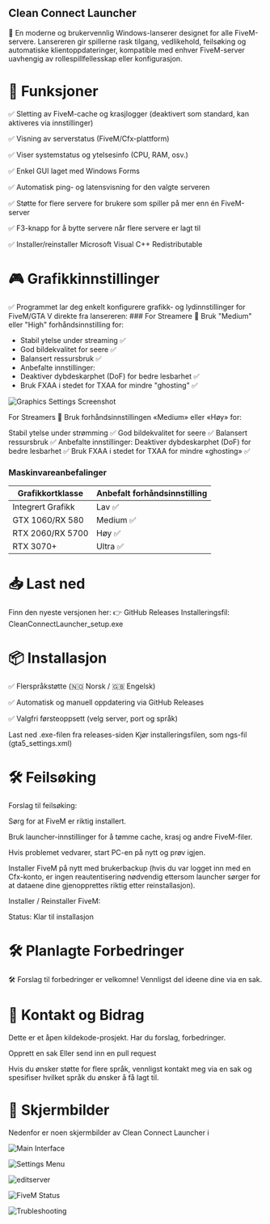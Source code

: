 ﻿## Clean Connect Launcher

🚀 En moderne og brukervennlig Windows-lanserer designet for alle FiveM-servere. Lansereren gir spillerne rask tilgang, vedlikehold, feilsøking og automatiske klientoppdateringer, kompatible med enhver FiveM-server uavhengig av rollespillfellesskap eller konfigurasjon.

# 🧩 Funksjoner

✅ Sletting av FiveM-cache og krasjlogger (deaktivert som standard, kan aktiveres via innstillinger)

✅ Visning av serverstatus (FiveM/Cfx-plattform)

✅ Viser systemstatus og ytelsesinfo (CPU, RAM, osv.)

✅ Enkel GUI laget med Windows Forms

✅ Automatisk ping- og latensvisning for den valgte serveren

✅ Støtte for flere servere for brukere som spiller på mer enn én FiveM-server

✅ F3-knapp for å bytte servere når flere servere er lagt til

✅ Installer/reinstaller Microsoft Visual C++ Redistributable

# 🎮 Grafikkinnstillinger

✅ Programmet lar deg enkelt konfigurere grafikk- og lydinnstillinger for FiveM/GTA V direkte fra lansereren: ### For Streamere
🎥 Bruk "Medium" eller "High" forhåndsinnstilling for:
- Stabil ytelse under streaming ✅
- God bildekvalitet for seere ✅
- Balansert ressursbruk ✅
- Anbefalte innstillinger:
- Deaktiver dybdeskarphet (DoF) for bedre lesbarhet ✅
- Bruk FXAA i stedet for TXAA for mindre "ghosting" ✅

![Graphics Settings Screenshot](Clean_connect_Graphics.png)

  For Streamers
🎥 Bruk forhåndsinnstillingen «Medium» eller «Høy» for:

Stabil ytelse under strømming ✅
God bildekvalitet for seere ✅
Balansert ressursbruk ✅
Anbefalte innstillinger:
Deaktiver dybdeskarphet (DoF) for bedre lesbarhet ✅
Bruk FXAA i stedet for TXAA for mindre «ghosting» ✅

### Maskinvareanbefalinger
| Grafikkortklasse     | Anbefalt forhåndsinnstilling |
|----------------------|-----------------------------|
| Integrert Grafikk    | Lav ✅                      |
| GTX 1060/RX 580      | Medium ✅                   |
| RTX 2060/RX 5700     | Høy ✅                      |
| RTX 3070+            | Ultra ✅                    |


# 📥 Last ned
Finn den nyeste versjonen her: 👉 GitHub Releases
Installeringsfil: CleanConnectLauncher_setup.exe

# 📦 Installasjon
✅ Flerspråkstøtte (🇳🇴 Norsk / 🇬🇧 Engelsk)

✅ Automatisk og manuell oppdatering via GitHub Releases

✅ Valgfri førsteoppsett (velg server, port og språk)

Last ned .exe-filen fra releases-siden
Kjør installeringsfilen, som ngs-fil (gta5_settings.xml)

# 🛠️ Feilsøking

Forslag til feilsøking:

Sørg for at FiveM er riktig installert.

Bruk launcher-innstillinger for å tømme cache, krasj og andre FiveM-filer.

Hvis problemet vedvarer, start PC-en på nytt og prøv igjen.

Installer FiveM på nytt med brukerbackup (hvis du var logget inn med en Cfx-konto, er ingen reautentisering nødvendig ettersom launcher sørger for at dataene dine gjenopprettes riktig etter reinstallasjon).

Installer / Reinstaller FiveM:

Status: Klar til installasjon

# 🛠️ Planlagte Forbedringer

🛠️ Forslag til forbedringer er velkomne! Vennligst del ideene dine via en sak.

# 💬 Kontakt og Bidrag
Dette er et åpen kildekode-prosjekt. Har du forslag, forbedringer.

Opprett en sak
Eller send inn en pull request

Hvis du ønsker støtte for flere språk, vennligst kontakt meg via en sak og spesifiser hvilket språk du ønsker å få lagt til.

# 📸 Skjermbilder
Nedenfor er noen skjermbilder av Clean Connect Launcher i

![Main Interface](/Clean_connect_launcher.png)

![Settings Menu](/Clean_connect_launcher_settings.png)

![editserver](/Clean_connect_editserver.png)

![FiveM Status](/Clean_connect_launcher_fivemstatus.png)

![Trubleshooting](/Trubleshooting.png)

